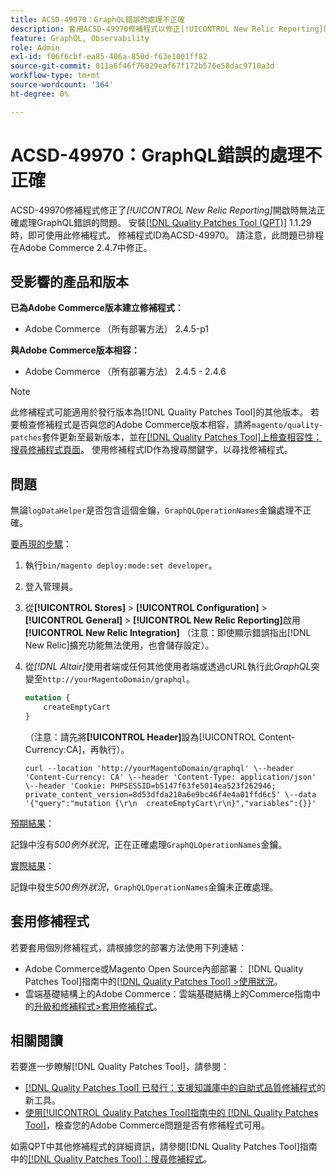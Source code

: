 ```yaml
---
title: ACSD-49970：GraphQL錯誤的處理不正確
description: 套用ACSD-49970修補程式以修正[!UICONTROL New Relic Reporting]開啟時Adobe CommerceGraphQL錯誤處理方式不正確的問題。
feature: GraphQL, Observability
role: Admin
exl-id: f06f6cbf-ea85-406a-850d-f63e1001ff82
source-git-commit: 011a6f46f76029eaf67f172b576e58dac9710a3d
workflow-type: tm+mt
source-wordcount: '364'
ht-degree: 0%

---
```


# ACSD-49970：GraphQL錯誤的處理不正確

ACSD-49970修補程式修正了&#x200B;*[!UICONTROL New Relic Reporting]*&#x200B;開啟時無法正確處理GraphQL錯誤的問題。 安裝[[!DNL Quality Patches Tool (QPT)]](https://experienceleague.adobe.com/en/docs/commerce-operations/tools/quality-patches-tool/quality-patches-tool-to-self-serve-quality-patches) 1.1.29時，即可使用此修補程式。 修補程式ID為ACSD-49970。 請注意，此問題已排程在Adobe Commerce 2.4.7中修正。

## 受影響的產品和版本

**已為Adobe Commerce版本建立修補程式：**

* Adobe Commerce （所有部署方法） 2.4.5-p1

**與Adobe Commerce版本相容：**

* Adobe Commerce （所有部署方法） 2.4.5 - 2.4.6

>[!NOTE]
>
>此修補程式可能適用於發行版本為[!DNL Quality Patches Tool]的其他版本。 若要檢查修補程式是否與您的Adobe Commerce版本相容，請將`magento/quality-patches`套件更新至最新版本，並在[[!DNL Quality Patches Tool]上檢查相容性：搜尋修補程式頁面](https://experienceleague.adobe.com/tools/commerce-quality-patches/index.html)。 使用修補程式ID作為搜尋關鍵字，以尋找修補程式。

## 問題

無論`logDataHelper`是否包含這個金鑰，`GraphQLOperationNames`金鑰處理不正確。

<u>要再現的步驟</u>：

1. 執行`bin/magento deploy:mode:set developer`。
1. 登入管理員。
1. 從&#x200B;**[!UICONTROL Stores]** > **[!UICONTROL Configuration]** > **[!UICONTROL General]** > **[!UICONTROL New Relic Reporting]**&#x200B;啟用&#x200B;**[!UICONTROL New Relic Integration]**
（注意：即使顯示錯誤指出[!DNL New Relic]擴充功能無法使用，也會儲存設定）。
1. 從&#x200B;*[!DNL Altair]*&#x200B;使用者端或任何其他使用者端或透過cURL執行此&#x200B;*GraphQL*&#x200B;突變至`http://yourMagentoDomain/graphql`。

   ```GraphQL
   mutation {
       createEmptyCart
   }
   ```

   （注意：請先將&#x200B;**[!UICONTROL Header]**&#x200B;設為[!UICONTROL Content-Currency:CA]，再執行）。

   ```cURL
   curl --location 'http://yourMagentoDomain/graphql' \--header 'Content-Currency: CA' \--header 'Content-Type: application/json' \--header 'Cookie: PHPSESSID=b5147f63fe5014ea523f262946; private_content_version=8d53dfda210a6e9bc46f4e4a01ffd6c5' \--data '{"query":"mutation {\r\n  createEmptyCart\r\n}","variables":{}}'
   ```

<u>預期結果</u>：

記錄中沒有&#x200B;*500例外狀況*，正在正確處理`GraphQLOperationNames`金鑰。

<u>實際結果</u>：

記錄中發生&#x200B;*500例外狀況*，`GraphQLOperationNames`金鑰未正確處理。

## 套用修補程式

若要套用個別修補程式，請根據您的部署方法使用下列連結：

* Adobe Commerce或Magento Open Source內部部署： [!DNL Quality Patches Tool]指南中的[[!DNL Quality Patches Tool] >使用狀況](/help/tools/quality-patches-tool/usage.md)。
* 雲端基礎結構上的Adobe Commerce：雲端基礎結構上的Commerce指南中的[升級和修補程式>套用修補程式](https://experienceleague.adobe.com/docs/commerce-cloud-service/user-guide/develop/upgrade/apply-patches.html)。

## 相關閱讀

若要進一步瞭解[!DNL Quality Patches Tool]，請參閱：

* [[!DNL Quality Patches Tool] 已發行：支援知識庫中的自助式品質修補程式](https://experienceleague.adobe.com/en/docs/commerce-operations/tools/quality-patches-tool/quality-patches-tool-to-self-serve-quality-patches)的新工具。
* [使用[!UICONTROL Quality Patches Tool]指南中的 [!DNL Quality Patches Tool]](/help/tools/quality-patches-tool/patches-available-in-qpt/check-patch-for-magento-issue-with-magento-quality-patches.md)，檢查您的Adobe Commerce問題是否有修補程式可用。


如需QPT中其他修補程式的詳細資訊，請參閱[!DNL Quality Patches Tool]指南中的[[!DNL Quality Patches Tool]：搜尋修補程式](https://experienceleague.adobe.com/tools/commerce-quality-patches/index.html)。
